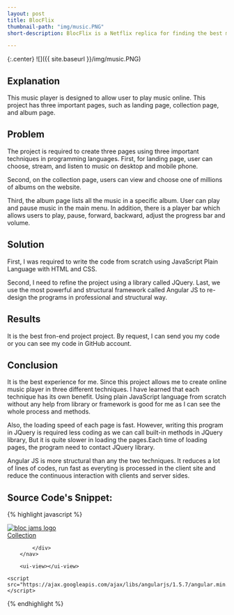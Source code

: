 ```yaml
---
layout: post
title: BlocFlix
thumbnail-path: "img/music.PNG"
short-description: BlocFlix is a Netflix replica for finding the best movies and watching them online.

---
```


{:.center}
![]({{ site.baseurl }}/img/music.PNG)

## Explanation

This music player is designed to allow user to play music online.  This project has three important pages, such as landing page, collection page, and album page.


## Problem

The project is required to create three pages using three important techniques in programming languages.  First, for landing page, user can choose, stream, and listen to music on desktop and mobile phone.

Second, on the collection page, users can view and choose one of millions of albums on the website.

Third, the album page lists all the music in a specific album. User can play and pause music in the main menu. In addition, there is a player bar which allows users to play, pause, forward, backward, adjust the progress bar and volume. 
 

## Solution

First, I was required to write the code from scratch using JavaScript Plain Language with HTML and CSS. 

Second, I need to refine the project using a library called JQuery. Last, we use the most powerful and structural framework called Angular JS to re-design the programs in professional and structural way.
    
## Results

It is the best fron-end project project. By request, I can send you my code or you can see my code in GitHub account.

## Conclusion

It is the best experience for me. Since this project allows me to create online music player in three different techniques. I have learned that each technique has its own benefit. Using plain JavaScript language from scratch without any help from library or framework is good for me as I can see the whole process and methods. 

Also, the loading speed of each page is fast. However, writing this program in JQuery is required less coding as we can call built-in methods in JQuery library, But it is quite slower in loading the pages.Each time of loading pages, the program need to contact JQuery library. 

Angular JS is more structural than any the two techniques. It reduces a lot of lines of codes, run fast as everyting is processed in the client site and reduce the continuous interaction with clients and server sides.

## Source Code's Snippet: 


{% highlight javascript %}
<!DOCTYPE html>
<html ng-app="blocJams">
<head lang="en">
    <meta charset="UTF-8">
    <title>Bloc Jams Angular</title>
     <meta name="viewport" content="width=device-width, initial-scale=1">
      <link rel="stylesheet" type="text/css" href="http://fonts.googleapis.com/css?family=Open+Sans:400,800,600,700,300">
     <link rel="stylesheet" type="text/css" href="http://code.ionicframework.com/ionicons/2.0.1/css/ionicons.min.css">
     <link rel="stylesheet" type="text/css" href="/styles/normalize.css">
     <link rel="stylesheet" type="text/css" href="/styles/main.css">
     <link rel="stylesheet" type="text/css" href="/styles/landing.css">
     <link rel="stylesheet" type="text/css" href="/styles/collection.css">
     <link rel="stylesheet" type="text/css" href="/styles/album.css">
     <link rel="stylesheet" type="text/css" href="/styles/player_bar.css">
     
</head>
<body>
   <nav class="navbar">
            <a href="index.html" class="logo">
                <img src="/assets/images/bloc_jams_logo.png" alt="bloc jams logo">
            </a>
            <div class="links-container">
                <a href="/templates/collection.html" class="navbar-link">Collection</a>
                
            </div>
        </nav>
        
        <ui-view></ui-view>
        
	<script src="https://ajax.googleapis.com/ajax/libs/angularjs/1.5.7/angular.min.js"></script>   
   <script src="https://cdnjs.cloudflare.com/ajax/libs/angular-ui-router/0.2.15/angular-ui-router.min.js"></script>
   <script src="/scripts/controllers/LandingCtrl.js"></script>
   <script src="/scripts/app.js"></script>
   <script src="/scripts/Fixtures.js"></script>
   <script src="/scripts/controllers/CollectionCtrl.js"></script>
   <script src="/scripts/controllers/AlbumCtrl.js"></script>
   
</body>
</html>
{% endhighlight %}

  
